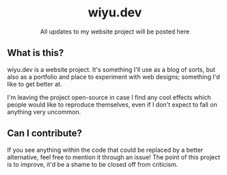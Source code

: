 <div align="center">
<h1>wiyu.dev</h1>
<p>All updates to my website project will be posted here</p>
</div>

## What is this?

wiyu.dev is a website project. It's something I'll use as a blog of sorts, but also as a portfolio and place to experiment with web designs; something I'd like to get better at.

I'm leaving the project open-source in case I find any cool effects which people would like to reproduce themselves, even if I don't expect to fall on anything very uncommon.

## Can I contribute?

If you see anything within the code that could be replaced by a better alternative, feel free to mention it through an issue! The point of this project is to improve, it'd be a shame to be closed off from criticism.
